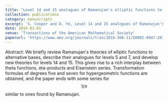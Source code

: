 ```yaml
---
title: "Level 14 and 15 analogues of Ramanujan's elliptic functions to alternative bases"
collection: publications
category: manuscripts
excerpt: 'S. Cooper and D. Ye, Level 14 and 15 analogues of Ramanujan's elliptic functions to alternative bases, Transactions of the American Mathematical Society, 368 (2016), 7883--7910.'
date: 2016-01-01
venue: 'Transactions of the American Mathematical Society'
paperurl: 'https://www.ams.org/journals/tran/2016-368-11/S0002-9947-2015-06658-6/S0002-9947-2015-06658-6.pdf'
---
```


Abstract:  We briefly review Ramanujan's theories of elliptic functions to alternative bases,
describe their analogues for levels 5 and 7, and develop new theories for levels 14 and 15.
This gives rise to a rich interplay between
theta functions, eta-products and Eisenstein series. Transformation formulas of degrees five and seven
for hypergeometric functions are obtained, and the paper ends with some series for $$1/\pi$$
similar to ones found by Ramanujan.
